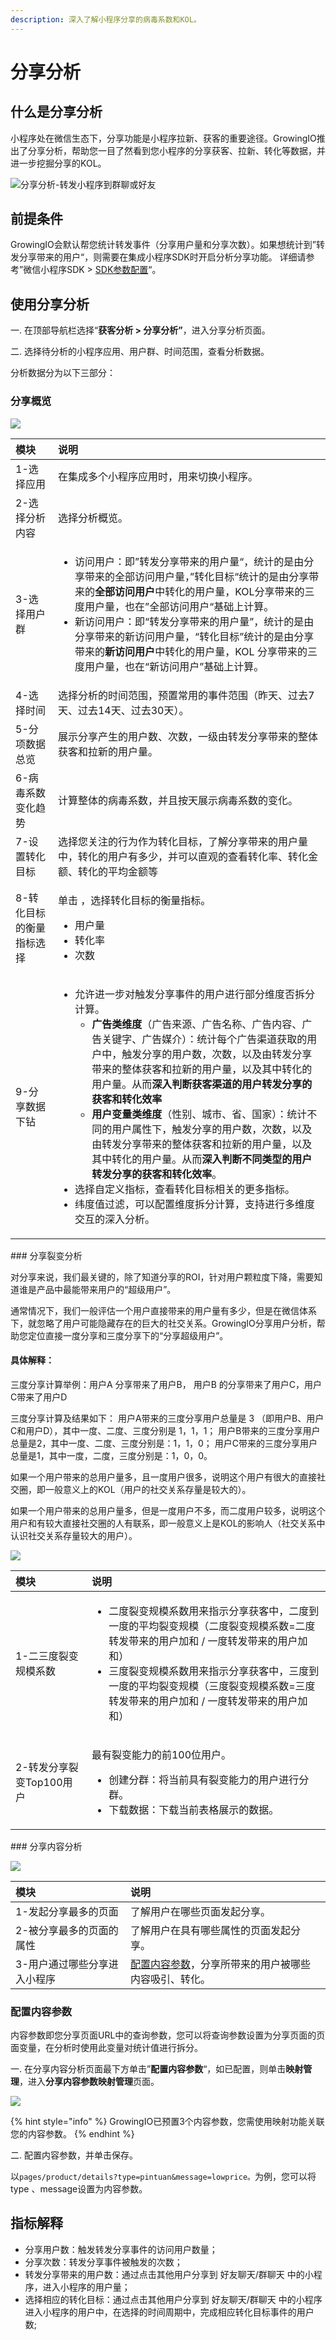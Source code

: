 ```yaml
---
description: 深入了解小程序分享的病毒系数和KOL。
---
```


# 分享分析

## 什么是分享分析

小程序处在微信生态下，分享功能是小程序拉新、获客的重要途径。GrowingIO推出了分享分析，帮助您一目了然看到您小程序的分享获客、拉新、转化等数据，并进一步挖掘分享的KOL。

![&#x5206;&#x4EAB;&#x5206;&#x6790;-&#x8F6C;&#x53D1;&#x5C0F;&#x7A0B;&#x5E8F;&#x5230;&#x7FA4;&#x804A;&#x6216;&#x597D;&#x53CB;](https://docs.growingio.com/.gitbook/assets/-LD4kKkCTHNxUGbu1QWO-LMN1pZmp4u8Iq2L30mx-LMNAfs1hCbCFNP5U30ximage.png)

## 前提条件 <a id="fen-xiang-fen-xi-sdk-dai-ma-pei-zhi"></a>

GrowingIO会默认帮您统计转发事件（分享用户量和分享次数）。如果想统计到”转发分享带来的用户“，则需要在集成小程序SDK时开启分析分享功能。 详细请参考”微信小程序SDK &gt; [SDK参数配置](../../developer-manual/sdkintegrated/other-sdk/minp-sdk.md#sdk-can-shu-pei-zhi)“。

## 使用分享分析 <a id="fen-xiang-fen-xi-gong-neng-shi-yong"></a>

一. 在顶部导航栏选择“**获客分析 &gt; 分享分析”**，进入分享分析页面。

二. 选择待分析的小程序应用、用户群、时间范围，查看分析数据。

分析数据分为以下三部分：

### ​分享概览

![](../../.gitbook/assets/image%20%28178%29.png)

<table>
  <thead>
    <tr>
      <th style="text-align:left">&#x6A21;&#x5757;</th>
      <th style="text-align:left">&#x8BF4;&#x660E;</th>
    </tr>
  </thead>
  <tbody>
    <tr>
      <td style="text-align:left">1-&#x9009;&#x62E9;&#x5E94;&#x7528;</td>
      <td style="text-align:left">&#x5728;&#x96C6;&#x6210;&#x591A;&#x4E2A;&#x5C0F;&#x7A0B;&#x5E8F;&#x5E94;&#x7528;&#x65F6;&#xFF0C;&#x7528;&#x6765;&#x5207;&#x6362;&#x5C0F;&#x7A0B;&#x5E8F;&#x3002;</td>
    </tr>
    <tr>
      <td style="text-align:left">2-&#x9009;&#x62E9;&#x5206;&#x6790;&#x5185;&#x5BB9;</td>
      <td style="text-align:left">&#x9009;&#x62E9;&#x5206;&#x6790;&#x6982;&#x89C8;&#x3002;</td>
    </tr>
    <tr>
      <td style="text-align:left">3-&#x9009;&#x62E9;&#x7528;&#x6237;&#x7FA4;</td>
      <td style="text-align:left">
        <ul>
          <li>&#x8BBF;&#x95EE;&#x7528;&#x6237;&#xFF1A;&#x5373;&#x201D;&#x8F6C;&#x53D1;&#x5206;&#x4EAB;&#x5E26;&#x6765;&#x7684;&#x7528;&#x6237;&#x91CF;&#x201C;&#xFF0C;&#x7EDF;&#x8BA1;&#x7684;&#x662F;&#x7531;&#x5206;&#x4EAB;&#x5E26;&#x6765;&#x7684;&#x5168;&#x90E8;&#x8BBF;&#x95EE;&#x7528;&#x6237;&#x91CF;&#xFF0C;&#x201D;&#x8F6C;&#x5316;&#x76EE;&#x6807;&#x201C;&#x7EDF;&#x8BA1;&#x7684;&#x662F;&#x7531;&#x5206;&#x4EAB;&#x5E26;&#x6765;&#x7684;<b>&#x5168;&#x90E8;&#x8BBF;&#x95EE;&#x7528;&#x6237;</b>&#x4E2D;&#x8F6C;&#x5316;&#x7684;&#x7528;&#x6237;&#x91CF;&#xFF0C;KOL&#x5206;&#x4EAB;&#x5E26;&#x6765;&#x7684;&#x4E09;&#x5EA6;&#x7528;&#x6237;&#x91CF;&#xFF0C;&#x4E5F;&#x5728;&#x201D;&#x5168;&#x90E8;&#x8BBF;&#x95EE;&#x7528;&#x6237;&#x201C;&#x57FA;&#x7840;&#x4E0A;&#x8BA1;&#x7B97;&#x3002;</li>
          <li>&#x65B0;&#x8BBF;&#x95EE;&#x7528;&#x6237;&#xFF1A;&#x5373;&#x201C;&#x8F6C;&#x53D1;&#x5206;&#x4EAB;&#x5E26;&#x6765;&#x7684;&#x7528;&#x6237;&#x91CF;&#x201D;&#xFF0C;&#x7EDF;&#x8BA1;&#x7684;&#x662F;&#x7531;&#x5206;&#x4EAB;&#x5E26;&#x6765;&#x7684;&#x65B0;&#x8BBF;&#x95EE;&#x7528;&#x6237;&#x91CF;&#xFF0C;&#x201C;&#x8F6C;&#x5316;&#x76EE;&#x6807;&#x201D;&#x7EDF;&#x8BA1;&#x7684;&#x662F;&#x7531;&#x5206;&#x4EAB;&#x5E26;&#x6765;&#x7684;<b>&#x65B0;&#x8BBF;&#x95EE;&#x7528;&#x6237;</b>&#x4E2D;&#x8F6C;&#x5316;&#x7684;&#x7528;&#x6237;&#x91CF;&#xFF0C;KOL
            &#x5206;&#x4EAB;&#x5E26;&#x6765;&#x7684;&#x4E09;&#x5EA6;&#x7528;&#x6237;&#x91CF;&#xFF0C;&#x4E5F;&#x5728;&#x201C;&#x65B0;&#x8BBF;&#x95EE;&#x7528;&#x6237;&#x201D;&#x57FA;&#x7840;&#x4E0A;&#x8BA1;&#x7B97;&#x3002;</li>
        </ul>
      </td>
    </tr>
    <tr>
      <td style="text-align:left">4-&#x9009;&#x62E9;&#x65F6;&#x95F4;</td>
      <td style="text-align:left">&#x9009;&#x62E9;&#x5206;&#x6790;&#x7684;&#x65F6;&#x95F4;&#x8303;&#x56F4;&#xFF0C;&#x9884;&#x7F6E;&#x5E38;&#x7528;&#x7684;&#x4E8B;&#x4EF6;&#x8303;&#x56F4;&#xFF08;&#x6628;&#x5929;&#x3001;&#x8FC7;&#x53BB;7&#x5929;&#x3001;&#x8FC7;&#x53BB;14&#x5929;&#x3001;&#x8FC7;&#x53BB;30&#x5929;&#xFF09;&#x3002;</td>
    </tr>
    <tr>
      <td style="text-align:left">5-&#x5206;&#x9879;&#x6570;&#x636E;&#x603B;&#x89C8;</td>
      <td style="text-align:left">&#x5C55;&#x793A;&#x5206;&#x4EAB;&#x4EA7;&#x751F;&#x7684;&#x7528;&#x6237;&#x6570;&#x3001;&#x6B21;&#x6570;&#xFF0C;&#x4E00;&#x7EA7;&#x7531;&#x8F6C;&#x53D1;&#x5206;&#x4EAB;&#x5E26;&#x6765;&#x7684;&#x6574;&#x4F53;&#x83B7;&#x5BA2;&#x548C;&#x62C9;&#x65B0;&#x7684;&#x7528;&#x6237;&#x91CF;&#x3002;</td>
    </tr>
    <tr>
      <td style="text-align:left">6-&#x75C5;&#x6BD2;&#x7CFB;&#x6570;&#x53D8;&#x5316;&#x8D8B;&#x52BF;</td>
      <td
      style="text-align:left">&#x8BA1;&#x7B97;&#x6574;&#x4F53;&#x7684;&#x75C5;&#x6BD2;&#x7CFB;&#x6570;&#xFF0C;&#x5E76;&#x4E14;&#x6309;&#x5929;&#x5C55;&#x793A;&#x75C5;&#x6BD2;&#x7CFB;&#x6570;&#x7684;&#x53D8;&#x5316;&#x3002;</td>
    </tr>
    <tr>
      <td style="text-align:left">7-&#x8BBE;&#x7F6E;&#x8F6C;&#x5316;&#x76EE;&#x6807;</td>
      <td style="text-align:left">&#x9009;&#x62E9;&#x60A8;&#x5173;&#x6CE8;&#x7684;&#x884C;&#x4E3A;&#x4F5C;&#x4E3A;&#x8F6C;&#x5316;&#x76EE;&#x6807;&#xFF0C;&#x4E86;&#x89E3;&#x5206;&#x4EAB;&#x5E26;&#x6765;&#x7684;&#x7528;&#x6237;&#x91CF;&#x4E2D;&#xFF0C;&#x8F6C;&#x5316;&#x7684;&#x7528;&#x6237;&#x6709;&#x591A;&#x5C11;&#xFF0C;&#x5E76;&#x53EF;&#x4EE5;&#x76F4;&#x89C2;&#x7684;&#x67E5;&#x770B;&#x8F6C;&#x5316;&#x7387;&#x3001;&#x8F6C;&#x5316;&#x91D1;&#x989D;&#x3001;&#x8F6C;&#x5316;&#x7684;&#x5E73;&#x5747;&#x91D1;&#x989D;&#x7B49;</td>
    </tr>
    <tr>
      <td style="text-align:left">8-&#x8F6C;&#x5316;&#x76EE;&#x6807;&#x7684;&#x8861;&#x91CF;&#x6307;&#x6807;&#x9009;&#x62E9;</td>
      <td
      style="text-align:left">
        <p>&#x5355;&#x51FB;
          <img src="../../.gitbook/assets/kong-xin-chi-lun.png"
          alt/>&#xFF0C;&#x9009;&#x62E9;&#x8F6C;&#x5316;&#x76EE;&#x6807;&#x7684;&#x8861;&#x91CF;&#x6307;&#x6807;&#x3002;</p>
        <ul>
          <li>&#x7528;&#x6237;&#x91CF;</li>
          <li>&#x8F6C;&#x5316;&#x7387;</li>
          <li>&#x6B21;&#x6570;</li>
        </ul>
        </td>
    </tr>
    <tr>
      <td style="text-align:left">9-&#x5206;&#x4EAB;&#x6570;&#x636E;&#x4E0B;&#x94BB;</td>
      <td style="text-align:left">
        <ul>
          <li>&#x5141;&#x8BB8;&#x8FDB;&#x4E00;&#x6B65;&#x5BF9;&#x89E6;&#x53D1;&#x5206;&#x4EAB;&#x4E8B;&#x4EF6;&#x7684;&#x7528;&#x6237;&#x8FDB;&#x884C;&#x90E8;&#x5206;&#x7EF4;&#x5EA6;&#x5426;&#x62C6;&#x5206;&#x8BA1;&#x7B97;&#x3002;
            <ul>
              <li><b>&#x5E7F;&#x544A;&#x7C7B;&#x7EF4;&#x5EA6;</b>&#xFF08;&#x5E7F;&#x544A;&#x6765;&#x6E90;&#x3001;&#x5E7F;&#x544A;&#x540D;&#x79F0;&#x3001;&#x5E7F;&#x544A;&#x5185;&#x5BB9;&#x3001;&#x5E7F;&#x544A;&#x5173;&#x952E;&#x5B57;&#x3001;&#x5E7F;&#x544A;&#x5A92;&#x4ECB;&#xFF09;&#xFF1A;&#x7EDF;&#x8BA1;&#x6BCF;&#x4E2A;&#x5E7F;&#x544A;&#x6E20;&#x9053;&#x83B7;&#x53D6;&#x7684;&#x7528;&#x6237;&#x4E2D;&#xFF0C;&#x89E6;&#x53D1;&#x5206;&#x4EAB;&#x7684;&#x7528;&#x6237;&#x6570;&#xFF0C;&#x6B21;&#x6570;&#xFF0C;&#x4EE5;&#x53CA;&#x7531;&#x8F6C;&#x53D1;&#x5206;&#x4EAB;&#x5E26;&#x6765;&#x7684;&#x6574;&#x4F53;&#x83B7;&#x5BA2;&#x548C;&#x62C9;&#x65B0;&#x7684;&#x7528;&#x6237;&#x91CF;&#xFF0C;&#x4EE5;&#x53CA;&#x5176;&#x4E2D;&#x8F6C;&#x5316;&#x7684;&#x7528;&#x6237;&#x91CF;&#x3002;&#x4ECE;&#x800C;<b>&#x6DF1;&#x5165;&#x5224;&#x65AD;&#x83B7;&#x5BA2;&#x6E20;&#x9053;&#x7684;&#x7528;&#x6237;&#x8F6C;&#x53D1;&#x5206;&#x4EAB;&#x7684;&#x83B7;&#x5BA2;&#x548C;&#x8F6C;&#x5316;&#x6548;&#x7387;</b>
              </li>
              <li><b>&#x7528;&#x6237;&#x53D8;&#x91CF;&#x7C7B;&#x7EF4;&#x5EA6;</b>&#xFF08;&#x6027;&#x522B;&#x3001;&#x57CE;&#x5E02;&#x3001;&#x7701;&#x3001;&#x56FD;&#x5BB6;&#xFF09;&#xFF1A;&#x7EDF;&#x8BA1;&#x4E0D;&#x540C;&#x7684;&#x7528;&#x6237;&#x5C5E;&#x6027;&#x4E0B;&#xFF0C;&#x89E6;&#x53D1;&#x5206;&#x4EAB;&#x7684;&#x7528;&#x6237;&#x6570;&#xFF0C;&#x6B21;&#x6570;&#xFF0C;&#x4EE5;&#x53CA;&#x7531;&#x8F6C;&#x53D1;&#x5206;&#x4EAB;&#x5E26;&#x6765;&#x7684;&#x6574;&#x4F53;&#x83B7;&#x5BA2;&#x548C;&#x62C9;&#x65B0;&#x7684;&#x7528;&#x6237;&#x91CF;&#xFF0C;&#x4EE5;&#x53CA;&#x5176;&#x4E2D;&#x8F6C;&#x5316;&#x7684;&#x7528;&#x6237;&#x91CF;&#x3002;&#x4ECE;&#x800C;<b>&#x6DF1;&#x5165;&#x5224;&#x65AD;&#x4E0D;&#x540C;&#x7C7B;&#x578B;&#x7684;&#x7528;&#x6237;&#x8F6C;&#x53D1;&#x5206;&#x4EAB;&#x7684;&#x83B7;&#x5BA2;&#x548C;&#x8F6C;&#x5316;&#x6548;&#x7387;</b>&#x3002;</li>
            </ul>
          </li>
          <li>&#x9009;&#x62E9;&#x81EA;&#x5B9A;&#x4E49;&#x6307;&#x6807;&#xFF0C;&#x67E5;&#x770B;&#x8F6C;&#x5316;&#x76EE;&#x6807;&#x76F8;&#x5173;&#x7684;&#x66F4;&#x591A;&#x6307;&#x6807;&#x3002;</li>
          <li>&#x7EAC;&#x5EA6;&#x503C;&#x8FC7;&#x6EE4;&#xFF0C;&#x53EF;&#x4EE5;&#x914D;&#x7F6E;&#x7EF4;&#x5EA6;&#x62C6;&#x5206;&#x8BA1;&#x7B97;&#xFF0C;&#x652F;&#x6301;&#x8FDB;&#x884C;&#x591A;&#x7EF4;&#x5EA6;&#x4EA4;&#x4E92;&#x7684;&#x6DF1;&#x5165;&#x5206;&#x6790;&#x3002;</li>
        </ul>
      </td>
    </tr>
  </tbody>
</table>### 分享裂变分析

对分享来说，我们最关键的，除了知道分享的ROI，针对用户颗粒度下降，需要知道谁是产品中最能带来用户的“超级用户”。

通常情况下，我们一般评估一个用户直接带来的用户量有多少，但是在微信体系下，就忽略了用户可能隐藏存在的巨大的社交关系。GrowingIO分享用户分析，帮助您定位直接一度分享和三度分享下的“分享超级用户”。

#### 具体解释： <a id="ju-ti-jie-shi"></a>

三度分享计算举例：用户A 分享带来了用户B， 用户B 的分享带来了用户C，用户C带来了用户D

三度分享计算及结果如下： 用户A带来的三度分享用户总量是 3 （即用户B、用户C和用户D），其中一度、二度、三度分别是 1，1，1； 用户B带来的三度分享用户总量是2，其中一度、二度、三度分别是：1，1，0； 用户C带来的三度分享用户总量是1，其中一度，二度，三度分别是：1，0，0。

如果一个用户带来的总用户量多，且一度用户很多，说明这个用户有很大的直接社交圈，即一般意义上的KOL（用户的社交关系存量是较大的）。

如果一个用户带来的总用户量多，但是一度用户不多，而二度用户较多，说明这个用户和有较大直接社交圈的人有联系，即一般意义上是KOL的影响人（社交关系中认识社交关系存量较大的用户）。

![](../../.gitbook/assets/image%20%2849%29.png)

<table>
  <thead>
    <tr>
      <th style="text-align:left">&#x6A21;&#x5757;</th>
      <th style="text-align:left">&#x8BF4;&#x660E;</th>
    </tr>
  </thead>
  <tbody>
    <tr>
      <td style="text-align:left">1-&#x4E8C;&#x4E09;&#x5EA6;&#x88C2;&#x53D8;&#x89C4;&#x6A21;&#x7CFB;&#x6570;</td>
      <td
      style="text-align:left">
        <ul>
          <li>&#x4E8C;&#x5EA6;&#x88C2;&#x53D8;&#x89C4;&#x6A21;&#x7CFB;&#x6570;&#x7528;&#x6765;&#x6307;&#x793A;&#x5206;&#x4EAB;&#x83B7;&#x5BA2;&#x4E2D;&#xFF0C;&#x4E8C;&#x5EA6;&#x5230;&#x4E00;&#x5EA6;&#x7684;&#x5E73;&#x5747;&#x88C2;&#x53D8;&#x89C4;&#x6A21;&#xFF08;&#x4E8C;&#x5EA6;&#x88C2;&#x53D8;&#x89C4;&#x6A21;&#x7CFB;&#x6570;=&#x4E8C;&#x5EA6;&#x8F6C;&#x53D1;&#x5E26;&#x6765;&#x7684;&#x7528;&#x6237;&#x52A0;&#x548C;
            / &#x4E00;&#x5EA6;&#x8F6C;&#x53D1;&#x5E26;&#x6765;&#x7684;&#x7528;&#x6237;&#x52A0;&#x548C;&#xFF09;</li>
          <li>&#x4E09;&#x5EA6;&#x88C2;&#x53D8;&#x89C4;&#x6A21;&#x7CFB;&#x6570;&#x7528;&#x6765;&#x6307;&#x793A;&#x5206;&#x4EAB;&#x83B7;&#x5BA2;&#x4E2D;&#xFF0C;&#x4E09;&#x5EA6;&#x5230;&#x4E00;&#x5EA6;&#x7684;&#x5E73;&#x5747;&#x88C2;&#x53D8;&#x89C4;&#x6A21;&#xFF08;&#x4E09;&#x5EA6;&#x88C2;&#x53D8;&#x89C4;&#x6A21;&#x7CFB;&#x6570;=&#x4E09;&#x5EA6;&#x8F6C;&#x53D1;&#x5E26;&#x6765;&#x7684;&#x7528;&#x6237;&#x52A0;&#x548C;
            / &#x4E00;&#x5EA6;&#x8F6C;&#x53D1;&#x5E26;&#x6765;&#x7684;&#x7528;&#x6237;&#x52A0;&#x548C;&#xFF09;</li>
        </ul>
        </td>
    </tr>
    <tr>
      <td style="text-align:left">2-&#x8F6C;&#x53D1;&#x5206;&#x4EAB;&#x88C2;&#x53D8;Top100&#x7528;&#x6237;</td>
      <td
      style="text-align:left">
        <p>&#x6700;&#x6709;&#x88C2;&#x53D8;&#x80FD;&#x529B;&#x7684;&#x524D;100&#x4F4D;&#x7528;&#x6237;&#x3002;</p>
        <ul>
          <li>&#x521B;&#x5EFA;&#x5206;&#x7FA4;&#xFF1A;&#x5C06;&#x5F53;&#x524D;&#x5177;&#x6709;&#x88C2;&#x53D8;&#x80FD;&#x529B;&#x7684;&#x7528;&#x6237;&#x8FDB;&#x884C;&#x5206;&#x7FA4;&#x3002;</li>
          <li>&#x4E0B;&#x8F7D;&#x6570;&#x636E;&#xFF1A;&#x4E0B;&#x8F7D;&#x5F53;&#x524D;&#x8868;&#x683C;&#x5C55;&#x793A;&#x7684;&#x6570;&#x636E;&#x3002;</li>
        </ul>
        </td>
    </tr>
  </tbody>
</table>### 分享内容分析

![](../../.gitbook/assets/image%20%28131%29.png)

| **模块** | 说明 |
| :--- | :--- |
| 1-发起分享最多的页面 | 了解用户在哪些页面发起分享。 |
| 2-被分享最多的页面的属性 | 了解用户在具有哪些属性的页面发起分享。 |
| 3-用户通过哪些分享进入小程序 | [配置内容参数](shareanalysis.md#pei-zhi-ye-mian-can-shu)，分享所带来的用户被哪些内容吸引、转化。 |

### 配置内容参数

内容参数即您分享页面URL中的查询参数，您可以将查询参数设置为分享页面的页面变量，在分析时使用此变量对统计值进行拆分。

一. 在分享内容分析页面最下方单击”**配置内容参数**“，如已配置，则单击**映射管理**，进入**分享内容参数映射管理**页面。

![](../../.gitbook/assets/image%20%2847%29.png)

{% hint style="info" %}
GrowingIO已预置3个内容参数，您需使用映射功能关联您的内容参数。
{% endhint %}

二. 配置内容参数，并单击保存。

以`pages/product/details?type=pintuan&message=lowprice。`为例，您可以将type 、message设置为内容参数。

## 指标解释

* 分享用户数：触发转发分享事件的访问用户数量；
* 分享次数：转发分享事件被触发的次数；
* 转发分享带来的用户数：通过点击其他用户分享到 好友聊天/群聊天 中的小程序，进入小程序的用户量；
* 选择相应的转化目标：通过点击其他用户分享到 好友聊天/群聊天 中的小程序进入小程序的用户中，在选择的时间周期中，完成相应转化目标事件的用户数;

